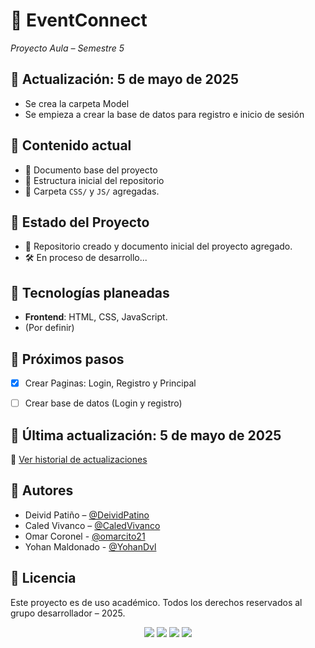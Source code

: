 # 🎉 EventConnect  
_Proyecto Aula – Semestre 5_

## 📅 Actualización: 5 de mayo de 2025
- Se crea la carpeta Model
- Se empieza a crear la base de datos para registro e inicio de sesión
  

## 📂 Contenido actual
- 📄 Documento base del proyecto 
- 📁 Estructura inicial del repositorio
- 📁 Carpeta `CSS/` y `JS/` agregadas.

## 📁 Estado del Proyecto
- 🚀 Repositorio creado y documento inicial del proyecto agregado.
- 🛠️ En proceso de desarrollo...

## 🧠 Tecnologías planeadas
- **Frontend**: HTML, CSS, JavaScript.
- (Por definir)

## 📌 Próximos pasos
- [x] Crear Paginas: Login, Registro y Principal
- [ ] Crear base de datos (Login y registro)
  

## 📅 Última actualización: 5 de mayo de 2025
📘 [Ver historial de actualizaciones](CHANGELOG.md)

## 👥 Autores
- Deivid Patiño – [@DeividPatino](https://github.com/DeividPatino)
- Caled Vivanco – [@CaledVivanco](https://github.com/CaledVivanco)
- Omar Coronel - [@omarcito21](https://github.com/omarcito21)
- Yohan Maldonado - [@YohanDvl](https://github.com/YohanDvl)

## 🧾 Licencia
Este proyecto es de uso académico. Todos los derechos reservados al grupo desarrollador – 2025.

<p align="center">
  <img src="https://img.shields.io/badge/HTML5-E34F26?logo=html5&logoColor=white" />
  <img src="https://img.shields.io/badge/GitHub-181717?logo=github&logoColor=white" />
  <img src="https://img.shields.io/badge/CSS3-1572B6?logo=css3&logoColor=white" />
  <img src="https://img.shields.io/badge/JavaScript-F7DF1E?logo=javascript&logoColor=black" />
</p>

